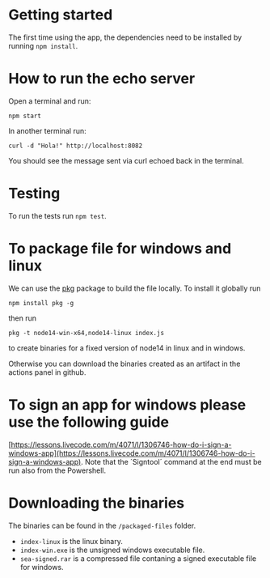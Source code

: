 # Getting started

The first time using the app, the dependencies need to be installed by running `npm install`.

# How to run the echo server

Open a terminal and run: 

```
npm start
```

In another terminal run: 

```
curl -d "Hola!" http://localhost:8082
``` 

You should see the message sent via curl echoed back in the terminal.

# Testing

To run the tests run `npm test`.

# To package file for windows and linux

We can use the [pkg](https://www.npmjs.com/package/pkg) package to build the file locally. To install it globally run 

```
npm install pkg -g
```

then run 

```
pkg -t node14-win-x64,node14-linux index.js
```

to create binaries for a fixed version of node14 in linux and in windows.

Otherwise you can download the binaries created as an artifact in the actions panel in github.

# To sign an app for windows please use the following guide

[https://lessons.livecode.com/m/4071/l/1306746-how-do-i-sign-a-windows-app](https://lessons.livecode.com/m/4071/l/1306746-how-do-i-sign-a-windows-app). Note that the ´Signtool´ command at the end must be run also from the Powershell.

# Downloading the binaries

The binaries can be found in the `/packaged-files` folder. 

+ `index-linux` is the linux binary.
+ `index-win.exe` is the unsigned windows executable file.
+ `sea-signed.rar` is a compressed file contaning a signed executable file for windows.